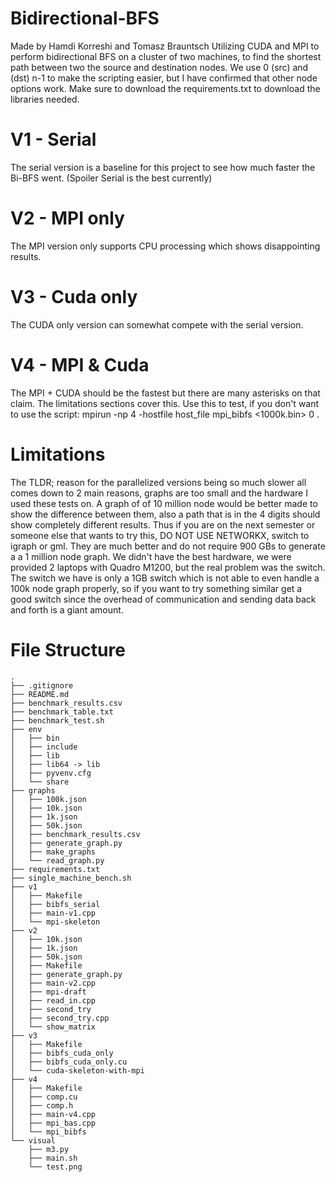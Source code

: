 # Bidirectional-BFS
Made by Hamdi Korreshi and Tomasz Brauntsch
Utilizing CUDA and MPI to perform bidirectional BFS on a cluster of two machines, to find the shortest path between two the source and destination nodes. We use 0 (src) and (dst) n-1 to make the scripting easier, but I have confirmed that other node options work. Make sure to download the requirements.txt to download the libraries needed.
# V1 - Serial
The serial version is a baseline for this project to see how much faster the Bi-BFS went. (Spoiler Serial is the best currently)

# V2 - MPI only
The MPI version only supports CPU processing which shows disappointing results.

# V3 - Cuda only
The CUDA only version can somewhat compete with the serial version.

# V4 - MPI & Cuda
The MPI + CUDA should be the fastest but there are many asterisks on that claim. The limitations sections cover this.
Use this to test, if you don't want to use the script: mpirun -np 4 -hostfile host_file mpi_bibfs <1000k.bin> 0 <end>.

# Limitations
The TLDR; reason for the parallelized versions being so much slower all comes down to 2 main reasons, graphs are too small and the hardware I used these tests on. A graph of of 10 million node would be better made to show the difference between them, also a path that is in the 4 digits should show completely different results. Thus if you are on the next semester or someone else that wants to try this, DO NOT USE NETWORKX, switch to igraph or gml. They are much better and do not require 900 GBs to generate a a 1 million node graph. We didn't have the best hardware, we were provided 2 laptops with Quadro M1200, but the real problem was the switch. The switch we have is only a 1GB switch which is not able to even handle a 100k node graph properly, so if you want to try something similar get a good switch since the overhead of communication and sending data back and forth is a giant amount.

# File Structure
```
.
├── .gitignore
├── README.md
├── benchmark_results.csv
├── benchmark_table.txt
├── benchmark_test.sh
├── env
│   ├── bin
│   ├── include
│   ├── lib
│   ├── lib64 -> lib
│   ├── pyvenv.cfg
│   └── share
├── graphs
│   ├── 100k.json
│   ├── 10k.json
│   ├── 1k.json
│   ├── 50k.json
│   ├── benchmark_results.csv
│   ├── generate_graph.py
│   ├── make_graphs
│   └── read_graph.py
├── requirements.txt
├── single_machine_bench.sh
├── v1
│   ├── Makefile
│   ├── bibfs_serial
│   ├── main-v1.cpp
│   └── mpi-skeleton
├── v2
│   ├── 10k.json
│   ├── 1k.json
│   ├── 50k.json
│   ├── Makefile
│   ├── generate_graph.py
│   ├── main-v2.cpp
│   ├── mpi-draft
│   ├── read_in.cpp
│   ├── second_try
│   ├── second_try.cpp
│   └── show_matrix
├── v3
│   ├── Makefile
│   ├── bibfs_cuda_only
│   ├── bibfs_cuda_only.cu
│   └── cuda-skeleton-with-mpi
├── v4
│   ├── Makefile
│   ├── comp.cu
│   ├── comp.h
│   ├── main-v4.cpp
│   ├── mpi_bas.cpp
│   └── mpi_bibfs
└── visual
    ├── m3.py
    ├── main.sh
    └── test.png
```
